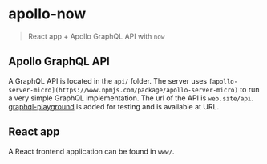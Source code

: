 # apollo-now

> React app + Apollo GraphQL API with `now`

## Apollo GraphQL API

A GraphQL API is located in the `api/` folder. The server uses
`[apollo-server-micro](https://www.npmjs.com/package/apollo-server-micro)` to
run a very simple GraphQL implementation. The url of the API is `web.site/api`.
[graphql-playground](https://github.com/prismagraphql/graphql-playground) is
added for testing and is available at URL.

## React app

A React frontend application can be found in `www/`.
